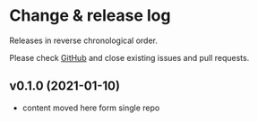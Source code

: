 # Change & release log

Releases in reverse chronological order.

Please check [GitHub](https://github.com/micro-os-plus/memory-allocators-xpack/issues/) and close existing issues and pull requests.

## v0.1.0 (2021-01-10)

- content moved here form single repo
